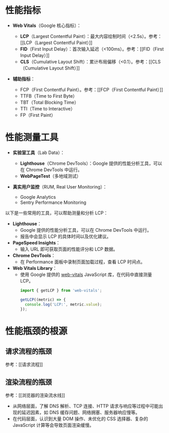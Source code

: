 # 性能指标

- **Web Vitals**（Google 核心指标）：
	- **LCP**（Largest Contentful Paint）：最大内容绘制时间（<2.5s）。参考：[[LCP（Largest Contentful Paint）]]
	- **FID**（First Input Delay）：首次输入延迟（<100ms）。参考：[[FID（First Input Delay）]]
	- **CLS**（Cumulative Layout Shift）：累计布局偏移（<0.1）。参考：[[CLS（Cumulative Layout Shift）]]

- **辅助指标**：
	- FCP（First Contentful Paint）。参考：[[FCP（First Contentful Paint）]]
	- TTFB（Time to First Byte）
	- TBT（Total Blocking Time）
	- TTI（Time to Interactive）
	- FP（First Paint）

# 性能测量工具

- **实验室工具**（Lab Data）：
	- **Lighthouse**（Chrome DevTools）：Google 提供的性能分析工具，可以在 Chrome DevTools 中运行。
	- **WebPageTest**（多地域测试）

- **真实用户监控**（RUM, Real User Monitoring）：
	- Google Analytics
	- Sentry Performance Monitoring



以下是一些常用的工具，可以帮助测量和分析 LCP：
- **Lighthouse**：
  - Google 提供的性能分析工具，可以在 Chrome DevTools 中运行。
  - 报告中会显示 LCP 的具体时间以及优化建议。
- **PageSpeed Insights**：
  - 输入 URL 即可获取页面的性能评分和 LCP 数据。
- **Chrome DevTools**：
  - 在 Performance 面板中录制页面加载过程，查看 LCP 时间点。
- **Web Vitals Library**：
  - 使用 Google 提供的 [web-vitals](https://github.com/GoogleChrome/web-vitals) JavaScript 库，在代码中直接测量 LCP。
    ```javascript
    import { getLCP } from 'web-vitals';

    getLCP((metric) => {
      console.log('LCP:', metric.value);
    });
    ```


# 性能瓶颈的根源
## 请求流程的瓶颈
参考：[[请求流程]]

## 渲染流程的瓶颈
参考：[[浏览器的渲染流水线]]

- 从网络层面，了解 DNS 解析、TCP 连接、HTTP 请求与响应等过程中可能出现的延迟因素，如 DNS 缓存问题、网络拥塞、服务器响应慢等。
- 在代码层面，认识到大量 DOM 操作、未优化的 CSS 选择器、复杂的 JavaScript 计算等会导致页面渲染缓慢。


## 